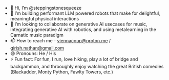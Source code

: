 - 👋 Hi, I’m @steppingstonesqueeze
- 👀 I’m building performant LLM powered robots that make for delightful, meaningful physical interactions
- 💞️ I’m looking to collaborate on generative AI usecases for music, integrating generative AI with robotics, and using metalearning in the Carnatic music paradigm
- 📫 How to reach me - viennacoup@proton.me / girish.nathan@gmail.com
- 😄 Pronouns: He / His
- ⚡ Fun fact: For fun, I run, love hiking, play a lot of bridge and backgammon, and throoughly enjoy watching the great British comedies (Blackadder, Monty Python, Fawlty Towers, etc.)

<!---
steppingstonesqueeze/steppingstonesqueeze is a ✨ special ✨ repository because its `README.md` (this file) appears on your GitHub profile.
You can click the Preview link to take a look at your changes.
--->
